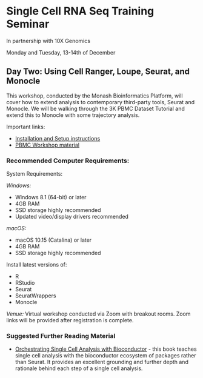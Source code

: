# Single Cell RNA Seq Training Seminar

In partnership with 10X Genomics

Monday and Tuesday, 13-14th of December

## Day Two: Using Cell Ranger, Loupe, Seurat, and Monocle

This workshop, conducted by the Monash Bioinformatics Platform, will cover how to extend analysis to contemporary third-party tools, Seurat and Monocle. We will be walking through the 3K PBMC Dataset Tutorial and extend this to Monocle with some trajectory analysis.

Important links:

* [Installation and Setup instructions](installation.html)
* [PBMC Workshop material](pbmc3k_tutorial.html/)

### Recommended Computer Requirements:

System Requirements:

*Windows:*

* Windows 8.1 (64-bit) or later
* 4GB RAM
* SSD storage highly recommended
* Updated video/display drivers recommended

*macOS:*

* macOS 10.15 (Catalina) or later
* 4GB RAM
* SSD storage highly recommended

Install latest versions of:
* R
* RStudio
* Seurat
* SeuratWrappers
* Monocle

*Venue:* Virtual workshop conducted via Zoom with breakout rooms. Zoom links will be provided after registration is complete.



### Suggested Further Reading Material

* [Orchestrating Single Cell Analysis with Bioconductor](https://bioconductor.org/books/release/OSCA/) - this book teaches single cell analysis with the bioconductor ecosystem of packages rather than Seurat. It provides an excellent grounding and further depth and rationale behind each step of a single cell analysis.
